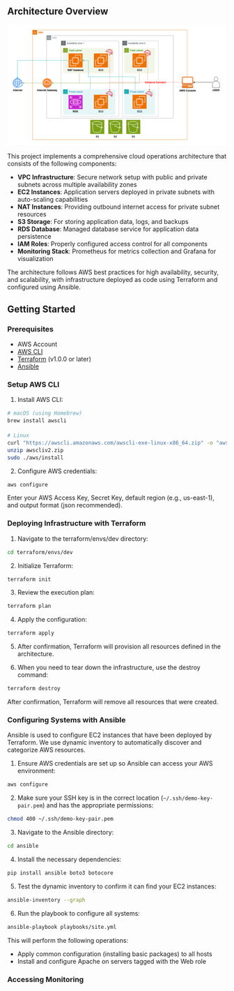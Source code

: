## Architecture Overview

![Architecture Design](./design-diagrams/architecture.png)

This project implements a comprehensive cloud operations architecture that consists of the following components:

- **VPC Infrastructure**: Secure network setup with public and private subnets across multiple availability zones
- **EC2 Instances**: Application servers deployed in private subnets with auto-scaling capabilities
- **NAT Instances**: Providing outbound internet access for private subnet resources
- **S3 Storage**: For storing application data, logs, and backups
- **RDS Database**: Managed database service for application data persistence
- **IAM Roles**: Properly configured access control for all components
- **Monitoring Stack**: Prometheus for metrics collection and Grafana for visualization

The architecture follows AWS best practices for high availability, security, and scalability, with infrastructure deployed as code using Terraform and configured using Ansible.

## Getting Started

### Prerequisites

- AWS Account
- [AWS CLI](https://aws.amazon.com/cli/)
- [Terraform](https://www.terraform.io/downloads.html) (v1.0.0 or later)
- [Ansible](https://docs.ansible.com/ansible/latest/installation_guide/intro_installation.html)

### Setup AWS CLI

1. Install AWS CLI:

```bash
# macOS (using Homebrew)
brew install awscli

# Linux
curl "https://awscli.amazonaws.com/awscli-exe-linux-x86_64.zip" -o "awscliv2.zip"
unzip awscliv2.zip
sudo ./aws/install
```

2. Configure AWS credentials:

```bash
aws configure
```

Enter your AWS Access Key, Secret Key, default region (e.g., us-east-1), and output format (json recommended).

### Deploying Infrastructure with Terraform

1. Navigate to the terraform/envs/dev directory:

```bash
cd terraform/envs/dev
```

2. Initialize Terraform:

```bash
terraform init
```

3. Review the execution plan:

```bash
terraform plan
```

4. Apply the configuration:

```bash
terraform apply
```

5. After confirmation, Terraform will provision all resources defined in the architecture.

6. When you need to tear down the infrastructure, use the destroy command:

```bash
terraform destroy
```

After confirmation, Terraform will remove all resources that were created.

### Configuring Systems with Ansible

Ansible is used to configure EC2 instances that have been deployed by Terraform. We use dynamic inventory to automatically discover and categorize AWS resources.

1. Ensure AWS credentials are set up so Ansible can access your AWS environment:

```bash
aws configure
```

2. Make sure your SSH key is in the correct location (`~/.ssh/demo-key-pair.pem`) and has the appropriate permissions:

```bash
chmod 400 ~/.ssh/demo-key-pair.pem
```

3. Navigate to the Ansible directory:

```bash
cd ansible
```

4. Install the necessary dependencies:

```bash
pip install ansible boto3 botocore
```

5. Test the dynamic inventory to confirm it can find your EC2 instances:

```bash
ansible-inventory --graph
```

6. Run the playbook to configure all systems:

```bash
ansible-playbook playbooks/site.yml
```

This will perform the following operations:
- Apply common configuration (installing basic packages) to all hosts
- Install and configure Apache on servers tagged with the Web role

### Accessing Monitoring

